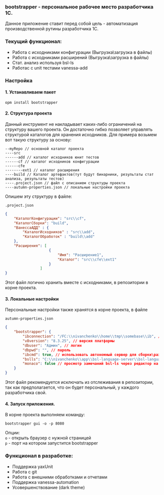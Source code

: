### bootstrapper - персональное рабочее место разработчика 1С.

Данное приложение ставит перед собой цель - автоматизация производственной рутины разработчика 1С.

### Текущий функционал:

- Работа с исходниками конфигурации (Выгрузка\загрузка в файлы)
- Работа с исходниками расширений (Выгрузка\загрузка в файлы)
- Стат. анализ используя bsl-ls
- Работас с unit тестами vanessa-add

### Настройка

#### 1. Устанавливаем пакет 

``` opm install bootstrapper ```

#### 2. Структура проекта

Данный инструмент не накладывает каких-либо ограничений на структуру вашего проекта. Он достаточно гибко позволяет управлять структурой каталогов для хранения исходников. Для примера возьмем вот такую структуру за основу:

```
--myRepo // основной каталог проекта
----src
------add // каталог исходников юнит тестов
------cf // каталог исходников конфигурации
------cfe 
--------ext1 // каталог расширения
----build // Каталог артефактов(тут будут бинарники, результаты стат анализа, результаты тестов)
----.project.json // файл с описанием структуры проекта
----autumn-properties.json // локальные настройки проекта
```

Опишем эту структуру в файле:

```.project.json```

```json
{
    "КаталогКонфигурации": "src\\cf",
    "КаталогСборки": "build",
    "ВанессаАДД" : {
        "КаталогИсходников" : "src\\add",
        "КаталогОбработок" : "build\\add"
    },
    "Расширения": [ 
                    {
                        "Имя": "Расширение1", 
                        "Каталог": "src\\cfe\\ext1"
                    } 
                ]
}
```

Этот файл логично хранить вместе с исходниками, в репозитории в корне проекта.

#### 3. Локальные настройки

Персональные настройки также хранятся в корне проекта, в файле

```autumn-properties.json```

```json
{
    "bootstrapper": {
        "ibconnection": "/FC:\\nivanchenko\\home\\tmp\\somebase\\ib", // строка подключения к базе
        "v8version": "8.3.25", // версия платформы
        "dbuser": "Админ", // логин
        "dbpwd": "", // пароль
        "ibcmd": true, // использовать автономный сервер для сборки\разборки
        "bslls": "C:\\nivanchenko\\app\\bsl-language-server\\bsl-language-server.exe", // путь до бинарника линтера bsl-ls
        "monaco": false // просмотр замечаний bsl-ls через редактор на базе monaco
    }
}
```

Этот файл рекомендуется исключать из отслеживания в репозитории, так как предполагается, что он будет персональный, у каждого разработчика свой.

#### 4. Запуск приложения.

В корне проекта выполняем команду: 
```shell
bootstrapper gui -o -p 8080
```
Опции:  
```o``` - открыть браузер с нужной страницей  
```p``` - порт на котором запустится bootstrapper

### Функционал в разработке:

- Поддержка yaxUnit
- Работа с git
- Работа с внешними обработками и отчетами
- Поддержка vanessa-automation
- Усовершенствование (dark theme)
